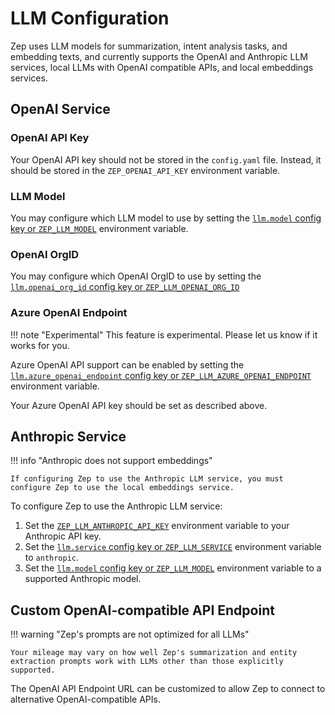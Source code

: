 # LLM Configuration

Zep uses LLM models for summarization, intent analysis tasks, and embedding texts, and currently supports 
the OpenAI and Anthropic LLM services, local LLMs with OpenAI compatible APIs, and local embeddings services.

## OpenAI Service
### OpenAI API Key
Your OpenAI API key should not be stored in the `config.yaml` file. 
Instead, it should be stored in the `ZEP_OPENAI_API_KEY` environment variable.

### LLM Model
You may configure which LLM model to use by setting the [`llm.model` config key or `ZEP_LLM_MODEL`](/deployment/config) 
environment variable.

### OpenAI OrgID
You may configure which OpenAI OrgID to use by setting the [`llm.openai_org_id` config key or `ZEP_LLM_OPENAI_ORG_ID`](/deployment/config)

### Azure OpenAI Endpoint
!!! note "Experimental"
    This feature is experimental. Please let us know if it works for you.

Azure OpenAI API support can be enabled by setting the 
[`llm.azure_openai_endpoint` config key or `ZEP_LLM_AZURE_OPENAI_ENDPOINT`](/deployment/config) environment variable.

Your Azure OpenAI API key should be set as described above.

## Anthropic Service

!!! info "Anthropic does not support embeddings"
  
    If configuring Zep to use the Anthropic LLM service, you must configure Zep to use the local embeddings service.

To configure Zep to use the Anthropic LLM service:

1. Set the [`ZEP_LLM_ANTHROPIC_API_KEY`](./config.md) environment variable to your Anthropic API key.
2. Set the [`llm.service` config key or `ZEP_LLM_SERVICE`](./config.md) environment variable to `anthropic`.
3. Set the [`llm.model` config key or `ZEP_LLM_MODEL`](./config.md) environment variable to a supported Anthropic model.

## Custom OpenAI-compatible API Endpoint 

!!! warning "Zep's prompts are not optimized for all LLMs"
  
    Your mileage may vary on how well Zep's summarization and entity extraction prompts work with LLMs other than those explicitly supported.


The OpenAI API Endpoint URL can be customized to allow Zep to connect to alternative OpenAI-compatible APIs.